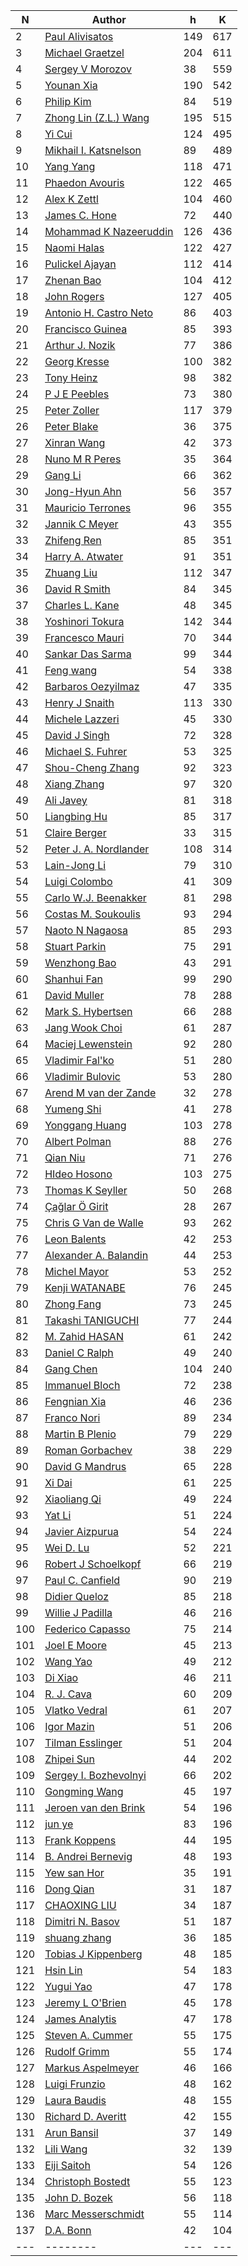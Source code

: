 | N | Author | h | K |
|---|--------|---|---|
| 2 | [Paul Alivisatos](https://publons.com/researcher/2342530/paul-alivisatos/) | 149 |617 |
| 3 | [Michael Graetzel](https://publons.com/researcher/2773230/michael-graetzel/) | 204 |611 |
| 4 | [Sergey V Morozov](https://publons.com/researcher/2517139/sergey-v-morozov/) | 38 |559 |
| 5 | [Younan Xia](https://publons.com/researcher/2785247/younan-xia/) | 190 |542 |
| 6 | [Philip Kim](https://publons.com/researcher/1380898/philip-kim/) | 84 |519 |
| 7 | [Zhong Lin (Z.L.) Wang](https://publons.com/researcher/2789625/zhong-lin-zl-wang/) | 195 |515 |
| 8 | [Yi Cui](https://publons.com/researcher/2595767/yi-cui/) | 124 |495 |
| 9 | [Mikhail I. Katsnelson](https://publons.com/researcher/2738444/mikhail-i-katsnelson/) | 89 |489 |
| 10 | [Yang Yang](https://publons.com/researcher/2818499/yang-yang/) | 118 |471 |
| 11 | [Phaedon Avouris](http://bit.ly/2YB8JuJ) | 122 |465 |
| 12 | [Alex K Zettl](https://publons.com/researcher/2208420/alex-k-zettl/) | 104 |460 |
| 13 | [James C. Hone](https://publons.com/researcher/2789866/james-c-hone/) | 72 |440 |
| 14 | [Mohammad K Nazeeruddin](https://publons.com/researcher/2890617/mohammad-k-nazeeruddin/) | 126 |436 |
| 15 | [Naomi Halas](https://publons.com/researcher/1710430/naomi-halas/) | 122 |427 |
| 16 | [Pulickel Ajayan](http://bit.ly/2ZmkAhq) | 112 |414 |
| 17 | [Zhenan Bao](https://app.webofknowledge.com/author/#/record/21295?SID=7CjYmZJRd89FJwWEyvS) | 104 |412 |
| 18 | [John Rogers](https://publons.com/researcher/2234617/john-rogers/) | 127 |405 |
| 19 | [Antonio H. Castro Neto](https://publons.com/researcher/2552790/antonio-h-castro-neto/) | 86 |403 |
| 20 | [Francisco Guinea](https://publons.com/researcher/2893072/francisco-guinea/) | 85 |393 |
| 21 | [Arthur J. Nozik](https://publons.com/researcher/1572635/arthur-j-nozik/) | 77 |386 |
| 22 | [Georg Kresse](http://orcid.org/0000-0001-9102-4259) | 100 |382 |
| 23 | [Tony Heinz](https://publons.com/researcher/1744704/tony-heinz/) | 98 |382 |
| 24 | [P J E Peebles](https://app.webofknowledge.com/author/#/record/97459?SID=7CjYmZJRd89FJwWEyvS) | 73 |380 |
| 25 | [Peter Zoller](https://publons.com/researcher/2465652/peter-zoller/) | 117 |379 |
| 26 | [Peter Blake](https://app.webofknowledge.com/author/#/record/298790?SID=7BEnhjRUMGCYrT55WWV) | 36 |375 |
| 27 | [Xinran Wang](https://app.webofknowledge.com/author/#/record/613553?SID=7CjYmZJRd89FJwWEyvS) | 42 |373 |
| 28 | [Nuno M R Peres](https://publons.com/researcher/2884095/nuno-m-r-peres/) | 35 |364 |
| 29 | [Gang Li](https://publons.com/researcher/1435966/gang-li/) | 66 |362 |
| 30 | [Jong-Hyun Ahn](https://publons.com/researcher/2228321/jong-hyun-ahn/) | 56 |357 |
| 31 | [Mauricio Terrones](https://publons.com/researcher/1334223/mauricio-terrones/) | 96 |355 |
| 32 | [Jannik C Meyer](https://publons.com/researcher/2705135/jannik-c-meyer/) | 43 |355 |
| 33 | [Zhifeng Ren](https://publons.com/researcher/1639408/zhifeng-ren/) | 85 |351 |
| 34 | [Harry A. Atwater](https://publons.com/researcher/2517449/harry-a-atwater/) | 91 |351 |
| 35 | [Zhuang Liu](https://publons.com/researcher/2766055/zhuang-liu/) | 112 |347 |
| 36 | [David R Smith](https://publons.com/researcher/2730444/david-r-smith/) | 84 |345 |
| 37 | [Charles L. Kane](https://publons.com/researcher/2898282/charles-l-kane/) | 48 |345 |
| 38 | [Yoshinori Tokura](https://publons.com/researcher/2858324/yoshinori-tokura/) | 142 |344 |
| 39 | [Francesco Mauri](https://publons.com/researcher/2685632/francesco-mauri/) | 70 |344 |
| 40 | [Sankar Das Sarma](https://publons.com/researcher/2869805/sankar-das-sarma/) | 99 |344 |
| 41 | [Feng wang](https://publons.com/researcher/2383468/feng-wang/) | 54 |338 |
| 42 | [Barbaros Oezyilmaz](https://publons.com/researcher/2718522/barbaros-oezyilmaz/) | 47 |335 |
| 43 | [Henry J Snaith](https://publons.com/researcher/2318237/henry-j-snaith/) | 113 |330 |
| 44 | [Michele Lazzeri](https://publons.com/researcher/1641461/michele-lazzeri/) | 45 |330 |
| 45 | [David J Singh](https://publons.com/researcher/2702688/david-j-singh/) | 72 |328 |
| 46 | [Michael S. Fuhrer](https://publons.com/researcher/1540465/michael-s-fuhrer/) | 53 |325 |
| 47 | [Shou-Cheng Zhang](https://publons.com/researcher/2843665/shou-cheng-zhang/) | 92 |323 |
| 48 | [Xiang Zhang](https://publons.com/researcher/2779096/xiang-zhang/) | 97 |320 |
| 49 | [Ali Javey](https://publons.com/researcher/2672110/ali-javey/) | 81 |318 |
| 50 | [Liangbing Hu](https://publons.com/researcher/2580423/liangbing-hu/) | 85 |317 |
| 51 | [Claire Berger](https://www.physics.gatech.edu/user/claire-berger) | 33 |315 |
| 52 | [Peter J. A. Nordlander](https://publons.com/researcher/2896737/peter-j-a-nordlander/) | 108 |314 |
| 53 | [Lain-Jong Li](https://publons.com/researcher/2794607/lain-jong-li/) | 79 |310 |
| 54 | [Luigi Colombo](https://publons.com/researcher/1602362/luigi-colombo/) | 41 |309 |
| 55 | [Carlo W.J. Beenakker](https://publons.com/researcher/2885743/carlo-wj-beenakker/) | 81 |298 |
| 56 | [Costas M. Soukoulis](https://publons.com/researcher/2894509/costas-m-soukoulis/) | 93 |294 |
| 57 | [Naoto N Nagaosa](https://publons.com/researcher/2713943/naoto-n-nagaosa/) | 85 |293 |
| 58 | [Stuart Parkin](https://publons.com/researcher/1511176/stuart-parkin/) | 75 |291 |
| 59 | [Wenzhong Bao](https://publons.com/researcher/1404245/wenzhong-bao/) | 43 |291 |
| 60 | [Shanhui Fan](https://publons.com/researcher/2753567/shanhui-fan/) | 99 |290 |
| 61 | [David Muller](https://publons.com/researcher/1663933/david-muller/) | 78 |288 |
| 62 | [Mark S. Hybertsen](http://orcid.org/0000-0003-3596-9754) | 66 |288 |
| 63 | [Jang Wook Choi](https://publons.com/researcher/1431810/jang-wook-choi/) | 61 |287 |
| 64 | [Maciej Lewenstein](https://publons.com/researcher/1347157/maciej-lewenstein/) | 92 |280 |
| 65 | [Vladimir Fal'ko](http://orcid.org/0000-0003-0828-0310) | 51 |280 |
| 66 | [Vladimir Bulovic](https://onelab.mit.edu/people) | 53 |280 |
| 67 | [Arend M van der Zande](https://app.webofknowledge.com/author/#/record/877257?SID=7BEnhjRUMGCYrT55WWV) | 32 |278 |
| 68 | [Yumeng Shi](https://publons.com/researcher/1640912/yumeng-shi/) | 41 |278 |
| 69 | [Yonggang Huang](https://publons.com/researcher/2866086/yonggang-huang/) | 103 |278 |
| 70 | [Albert Polman](https://publons.com/researcher/2797751/albert-polman/) | 88 |276 |
| 71 | [Qian Niu](https://publons.com/researcher/2631592/qian-niu/) | 71 |276 |
| 72 | [HIdeo Hosono](https://publons.com/researcher/1639106/hideo-hosono/) | 103 |275 |
| 73 | [Thomas K Seyller](https://publons.com/researcher/2777839/thomas-k-seyller/) | 50 |268 |
| 74 | [Çağlar Ö Girit](https://app.webofknowledge.com/author/#/record/930420?SID=7BEnhjRUMGCYrT55WWV) | 28 |267 |
| 75 | [Chris G Van de Walle](https://publons.com/researcher/2759444/chris-g-van-de-walle/) | 93 |262 |
| 76 | [Leon Balents](http://bit.ly/2OzIRzP) | 42 |253 |
| 77 | [Alexander A. Balandin](https://publons.com/researcher/2777132/alexander-a-balandin/) | 44 |253 |
| 78 | [Michel Mayor](https://app.webofknowledge.com/author/#/record/49030?SID=7CjYmZJRd89FJwWEyvS) | 53 |252 |
| 79 | [Kenji WATANABE](https://publons.com/researcher/2767349/kenji-watanabe/) | 76 |245 |
| 80 | [Zhong Fang](https://publons.com/researcher/2853649/zhong-fang/) | 73 |245 |
| 81 | [Takashi TANIGUCHI](https://publons.com/researcher/2767445/takashi-taniguchi/) | 77 |244 |
| 82 | [M. Zahid HASAN](https://app.webofknowledge.com/author/#/record/87726?SID=7CjYmZJRd89FJwWEyvS) | 61 |242 |
| 83 | [Daniel C Ralph](https://publons.com/researcher/2822696/daniel-c-ralph/) | 49 |240 |
| 84 | [Gang Chen](https://publons.com/researcher/2504319/gang-chen/) | 104 |240 |
| 85 | [Immanuel Bloch](https://publons.com/researcher/2822764/immanuel-bloch/) | 72 |238 |
| 86 | [Fengnian Xia](https://publons.com/researcher/2340060/fengnian-xia/) | 46 |236 |
| 87 | [Franco Nori](https://publons.com/researcher/1298366/franco-nori/) | 89 |234 |
| 88 | [Martin B Plenio](https://publons.com/researcher/2617945/martin-b-plenio/) | 79 |229 |
| 89 | [Roman Gorbachev](https://publons.com/researcher/2622598/roman-gorbachev/) | 38 |229 |
| 90 | [David G Mandrus](https://publons.com/researcher/2517211/david-g-mandrus/) | 65 |228 |
| 91 | [Xi Dai](https://publons.com/researcher/1738226/xi-dai/) | 61 |225 |
| 92 | [Xiaoliang Qi](https://publons.com/researcher/2825099/xiaoliang-qi/) | 49 |224 |
| 93 | [Yat Li](https://publons.com/researcher/1332247/yat-li/) | 51 |224 |
| 94 | [Javier Aizpurua](https://publons.com/researcher/1331876/javier-aizpurua/) | 54 |224 |
| 95 | [Wei D. Lu](https://publons.com/researcher/2785340/wei-d-lu/) | 52 |221 |
| 96 | [Robert J Schoelkopf](https://publons.com/researcher/2690819/robert-j-schoelkopf/) | 66 |219 |
| 97 | [Paul C. Canfield](https://publons.com/researcher/2517565/paul-c-canfield/) | 90 |219 |
| 98 | [Didier Queloz](https://app.webofknowledge.com/author/#/record/25433?SID=8AJAtnSXoyb88bPaByL) | 85 |218 |
| 99 | [Willie J Padilla](https://publons.com/researcher/2892983/willie-j-padilla/) | 46 |216 |
| 100 | [Federico Capasso](https://www.seas.harvard.edu/directory/capasso) | 75 |214 |
| 101 | [Joel E Moore](https://publons.com/researcher/2208388/joel-e-moore/) | 45 |213 |
| 102 | [Wang Yao](https://publons.com/researcher/2883431/wang-yao/) | 49 |212 |
| 103 | [Di Xiao](https://publons.com/researcher/1738511/di-xiao/) | 46 |211 |
| 104 | [R. J. Cava](https://chemistry.princeton.edu/faculty) | 60 |209 |
| 105 | [Vlatko Vedral](https://publons.com/researcher/2234201/vlatko-vedral/) | 61 |207 |
| 106 | [Igor Mazin](https://publons.com/researcher/1599347/igor-mazin/) | 51 |206 |
| 107 | [Tilman Esslinger](https://publons.com/researcher/2221068/tilman-esslinger/) | 51 |204 |
| 108 | [Zhipei Sun](https://publons.com/researcher/1747350/zhipei-sun/) | 44 |202 |
| 109 | [Sergey I. Bozhevolnyi](https://publons.com/researcher/2784485/sergey-i-bozhevolnyi/) | 66 |202 |
| 110 | [Gongming Wang](https://publons.com/researcher/2746022/gongming-wang/) | 45 |197 |
| 111 | [Jeroen van den Brink](https://publons.com/researcher/2787570/jeroen-van-den-brink/) | 54 |196 |
| 112 | [jun ye](https://publons.com/researcher/1643440/jun-ye/) | 83 |196 |
| 113 | [Frank Koppens](https://app.webofknowledge.com/author/#/record/369334?SID=7CjYmZJRd89FJwWEyvS) | 44 |195 |
| 114 | [B. Andrei Bernevig](https://phy.princeton.edu/people/bogdan-bernevig) | 48 |193 |
| 115 | [Yew san Hor](https://publons.com/researcher/2026717/yew-san-hor/) | 35 |191 |
| 116 | [Dong Qian](https://publons.com/researcher/2341493/dong-qian/) | 31 |187 |
| 117 | [CHAOXING LIU](https://app.webofknowledge.com/author/#/record/502320?SID=7BEnhjRUMGCYrT55WWV) | 34 |187 |
| 118 | [Dimitri N. Basov](https://infrared.cni.columbia.edu/basov/) | 51 |187 |
| 119 | [shuang zhang](https://publons.com/researcher/2772929/shuang-zhang/) | 36 |185 |
| 120 | [Tobias J Kippenberg](https://publons.com/researcher/2673513/tobias-j-kippenberg/) | 48 |185 |
| 121 | [Hsin Lin](https://publons.com/researcher/2719450/hsin-lin/) | 54 |183 |
| 122 | [Yugui Yao](https://publons.com/researcher/1641653/yugui-yao/) | 47 |178 |
| 123 | [Jeremy L O'Brien](https://publons.com/researcher/2893734/jeremy-l-obrien/) | 45 |178 |
| 124 | [James Analytis](http://bit.ly/2ZiGemZ) | 47 |178 |
| 125 | [Steven A. Cummer](https://publons.com/researcher/2893882/steven-a-cummer/) | 55 |175 |
| 126 | [Rudolf Grimm](https://publons.com/researcher/2854685/rudolf-grimm/) | 55 |174 |
| 127 | [Markus Aspelmeyer](https://publons.com/researcher/2153264/markus-aspelmeyer/) | 46 |166 |
| 128 | [Luigi Frunzio](http://orcid.org/0000-0002-0272-5481) | 48 |162 |
| 129 | [Laura Baudis](http://orcid.org/0000-0003-4710-1768) | 48 |155 |
| 130 | [Richard D. Averitt](https://scholar.google.com/citations?user=FdXKTjsAAAAJ&hl=en&oi=ao) | 42 |155 |
| 131 | [Arun Bansil](http://bit.ly/2KkTDEF) | 37 |149 |
| 132 | [Lili Wang](https://publons.com/researcher/2556520/lili-wang/) | 32 |139 |
| 133 | [Eiji Saitoh](https://publons.com/researcher/2805668/eiji-saitoh/) | 54 |126 |
| 134 | [Christoph Bostedt](http://bit.ly/2YmFX5K) | 55 |123 |
| 135 | [John D. Bozek](https://publons.com/researcher/2832361/john-d-bozek/) | 56 |118 |
| 136 | [Marc Messerschmidt](https://publons.com/researcher/1688811/marc-messerschmidt/) | 55 |114 |
| 137 | [D.A. Bonn](https://www.phas.ubc.ca/users/douglas-bonn) | 42 |104 |
|---|--------|---|---|

